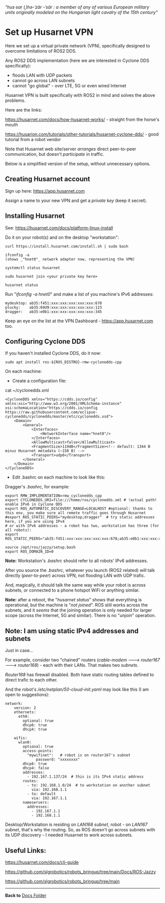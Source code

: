 _"hus·​sar (ˌ)hə-ˈzär  -ˈsär : a member of any of various European military units originally modeled on the Hungarian light cavalry of the 15th century"_

# Set up Husarnet VPN

Here we set up a virtual private network (VPN), specifically designed to overcome limitations of ROS2 DDS.

Any ROS2 DDS implementation (here we are interested in Cyclone DDS specifically):

- floods LAN with UDP packets
- cannot go across LAN subnets
- cannot "go global" - over LTE, 5G or even wired Internet

Husarnet VPN is built specifically with ROS2 in mind and solves the above problems.

Here are the links:

https://husarnet.com/docs/how-husarnet-works/ - straight from the horse's mouth

https://husarion.com/tutorials/other-tutorials/husarnet-cyclone-dds/ - good tutorial from a robot vendor

Note that Husarnet web site/server _arranges_ direct peer-to-peer communication, but doesn't _participate_ in traffic.

Below is a simplified version of the setup, without unnecessary options.

## Creating Husarnet account

Sign up here: https://app.husarnet.com

Assign a name to your new VPN and get a _private key_ (keep it secret).

## Installing Husarnet

See: https://husarnet.com/docs/platform-linux-install

Do it on your robot(s) and on the desktop "workstation":
```
curl https://install.husarnet.com/install.sh | sudo bash

ifconfig -a
(shows _"hnet0"_ network adapter now, representing the VPN)

systemctl status husarnet

sudo husarnet join <your private key here>

husarnet status
```
Run "_ifconfig -a hnet0_" and make a list of you machine's IPv6 addresses:
```
mydesktop: ab35:f451:xxx:xxx:xxx:xxx:xxx:678
plucky:    ab35:69d9:xxx:xxx:xxx:xxx:xxx:123
dragger:   ab35:e0b1:xxx:xxx:xxx:xxx:xxx:345
```
Keep an eye on the list at the VPN Dashboard - https://app.husarnet.com too.

## Configuring Cyclone DDS

If you haven't installed Cyclone DDS, do it now:
```
sudo apt install ros-${ROS_DISTRO}-rmw-cyclonedds-cpp
```
On each machine:

- Create a configuration file:

cat ~/cyclonedds.xml
```
<CycloneDDS xmlns="https://cdds.io/config" xmlns:xsi="http://www.w3.org/2001/XMLSchema-instance" xsi:schemaLocation="https://cdds.io/config https://raw.githubusercontent.com/eclipse-cyclonedds/cyclonedds/master/etc/cyclonedds.xsd">
    <Domain>
        <General>
            <Interfaces>
                <NetworkInterface name="hnet0"/>
            </Interfaces>
            <AllowMulticast>false</AllowMulticast>
            <FragmentSize>1194B</FragmentSize><!-- default: 1344 B minus Husarnet metadata (~150 B) -->
            <Transport>udp6</Transport>
        </General>      
    </Domain>
</CycloneDDS>
```
- Edit .bashrc on each machine to look like this:

Dragger's _.bashrc_, for example:
```
export RMW_IMPLEMENTATION=rmw_cyclonedds_cpp
export CYCLONEDDS_URI=file:///home/ros/cyclonedds.xml # !actual path! enable IPv6 in Cyclone DDS
export ROS_AUTOMATIC_DISCOVERY_RANGE=LOCALHOST #optional: thanks to this env, you make sure all remote traffic goes through Husarnet
#export ROS_STATIC_PEERS="mydesktop;dragger"  # try static addresses here, if you are using IPv4
# or with IPv6 addresses - a robot has two, workstation has three (for all robots):
export ROS_STATIC_PEERS="ab35:f451:xxx:xxx:xxx:xxx:xxx:678;ab35:e0b1:xxx:xxx:xxx:xxx:xxx:345"

source /opt/ros/jazzy/setup.bash
export ROS_DOMAIN_ID=0
```
**Note:** Workstation's _.bashrc_ should refer to all robots' IPv6 addresses.

After you source the _.bashrc_, whatever you launch (ROS2 related) will talk directly (_peer-to-peer_) across VPN, not flooding LAN with UDP trafic.

And, magically, it should talk the same way while your robot is across subnets, or connected to a phone hotspot WiFi or anything similar.

**Note:** after a reboot, the "_husarnet status_" shows that everything is operational, but the machine is "_not joined_". ROS still works across the subnets, and it _seems_ that the joining operation is only needed for larger scope (across the Internet, 5G and similar). There is no "_unjoin_" operation.

## Note: I am using static IPv4 addresses and subnets

Just in case...

For example, consider two "chained" routers (_cable-modem ---> router167 ---> router168_) - each with their LANs. That makes two _subnets_.

_Router168_ has firewall disabled. Both have static routing tables defined to direct trafic to each other.

And the robot's _/etc/netplan/50-cloud-init.yaml_ may look like this (I am open to suggestions):
```
network:
    version: 2
    ethernets:
      eth0:
        optional: true
        dhcp6: true
        dhcp4: true

    wifis:
      wlan0:
        optional: true
        access-points:
          "mywifinet":   # robot is on router167's subnet
              password: "xxxxxxxx"
        dhcp6: true
        dhcp4: false
        addresses:
          - 192.167.1.137/24  # this is its IPv4 static address
        routes:
          - to: 192.168.1.0/24  # to workstation on another subnet
            via: 192.168.1.1
          - to: default
            via: 192.167.1.1
        nameservers:
          addresses:
            - 192.167.1.1
            - 192.168.1.1
```

Desktop/Workstation is residing on _LAN168 subnet_, robot - on _LAN167 subnet_, that's why the routing. So, as ROS doesn't go across subnets with its UDP discovery - I needed Husarnet to work across subnets.

## Useful Links:

https://husarnet.com/docs/cli-guide

https://github.com/slgrobotics/robots_bringup/tree/main/Docs/ROS-Jazzy

https://github.com/slgrobotics/robots_bringup/tree/main

----------------

**Back to** [Docs Folder](https://github.com/slgrobotics/robots_bringup/tree/main/Docs)
